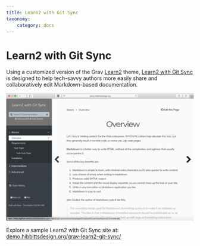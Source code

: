 ```yaml
---
title: Learn2 with Git Sync
taxonomy:
    category: docs
---
```


# Learn2 with Git Sync

Using a customized version of the Grav [Learn2](https://github.com/getgrav/grav-theme-learn2) theme, [Learn2 with Git Sync](https://github.com/hibbitts-design/grav-skeleton-learn2-with-git-sync) is designed to help tech-savvy authors more easily share and collaboratively edit Markdown-based documentation.

![Learn2 with Git Sync](learn2gitsync.png)

Explore a sample Learn2 with Git Sync site at: <br> [demo.hibbittsdesign.org/grav-learn2-git-sync/](http://demo.hibbittsdesign.org/grav-learn2-git-sync/)
